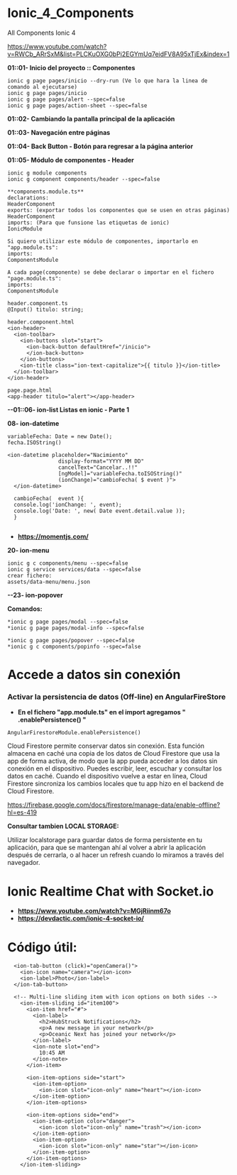 # Ionic_4_Components
All Components Ionic 4


https://www.youtube.com/watch?v=RWCb_ARrSxM&list=PLCKuOXG0bPi2EGYmUq7eidFV8A95xTjEx&index=1

**01::01- Inicio del proyecto :: Componentes**
```
ionic g page pages/inicio --dry-run (Ve lo que hara la linea de comando al ejecutarse)
ionic g page pages/inicio
ionic g page pages/alert --spec=false
ionic g page pages/action-sheet --spec=false
```

**01::02- Cambiando la pantalla principal de la aplicación**

**01::03- Navegación entre páginas**

**01::04- Back Button - Botón para regresar a la página anterior**

**01::05- Módulo de componentes - Header**
```
ionic g module components
ionic g component components/header --spec=false

**components.module.ts**
declarations:
HeaderComponent
exports: (exportar todos los componentes que se usen en otras páginas)
HeaderComponent
imports: (Para que funsione las etiquetas de ionic)
IonicModule

Si quiero utilizar este módulo de componentes, importarlo en "app.module.ts":
imports:
ComponentsModule

A cada page(componente) se debe declarar o importar en el fichero "page.module.ts":
imports:
ComponentsModule

header.component.ts
@Input() titulo: string;

header.component.html
<ion-header>
  <ion-toolbar>
    <ion-buttons slot="start">
      <ion-back-button defaultHref="/inicio">
      </ion-back-button>
    </ion-buttons>
    <ion-title class="ion-text-capitalize">{{ titulo }}</ion-title>
  </ion-toolbar>
</ion-header>

page.page.html
<app-header titulo="alert"></app-header>

```
**--01::06- ion-list Listas en ionic - Parte 1**

**08- ion-datetime**
```
variableFecha: Date = new Date();
fecha.ISOString()

<ion-datetime placeholder="Nacimiento"
                display-format="YYYY MM DD"
                cancelText="Cancelar..!!"
                [ngModel]="variableFecha.toISOString()"
                (ionChange)="cambioFecha( $ event )">
  </ion-datetime>
  
  cambioFecha(  event ){
  console.log('ionChange: ', event);
  console.log('Date: ', new( Date event.detail.value ));
  }
  
```
* **https://momentjs.com/**

**20- ion-menu**
```
ionic g c components/menu --spec=false
ionic g service services/data --spec=false
crear fichero:
assets/data-menu/menu.json
```
**--23- ion-popover**


**Comandos:**
```
*ionic g page pages/modal --spec=false
*ionic g page pages/modal-info --spec=false

*ionic g page pages/popover --spec=false
*ionic g c components/popinfo --spec=false
```
# Accede a datos sin conexión
### Activar la persistencia de datos (Off-line) en AngularFireStore
* **En el fichero "app.module.ts" en el import agregamos " .enablePersistence() "**
```
AngularFirestoreModule.enablePersistence()
```
Cloud Firestore permite conservar datos sin conexión. Esta función almacena en caché una copia de los datos de Cloud Firestore que usa la app de forma activa, de modo que la app pueda acceder a los datos sin conexión en el dispositivo. Puedes escribir, leer, escuchar y consultar los datos en caché. Cuando el dispositivo vuelve a estar en línea, Cloud Firestore sincroniza los cambios locales que tu app hizo en el backend de Cloud Firestore.

https://firebase.google.com/docs/firestore/manage-data/enable-offline?hl=es-419

**Consultar tambien LOCAL STORAGE:**

Utilizar localstorage para guardar datos de forma persistente en tu aplicación, para que se mantengan ahí al volver a abrir la aplicación después de cerrarla, o al hacer un refresh cuando lo miramos a través del navegador.

# Ionic Realtime Chat with Socket.io
* **https://www.youtube.com/watch?v=MGjRiinm67o**
* **https://devdactic.com/ionic-4-socket-io/**



# Código útil:
```
  <ion-tab-button (click)="openCamera()">
    <ion-icon name="camera"></ion-icon>
    <ion-label>Photo</ion-label>
  </ion-tab-button>
  
  <!-- Multi-line sliding item with icon options on both sides -->
    <ion-item-sliding id="item100">
      <ion-item href="#">
        <ion-label>
          <h2>HubStruck Notifications</h2>
          <p>A new message in your network</p>
          <p>Oceanic Next has joined your network</p>
        </ion-label>
        <ion-note slot="end">
          10:45 AM
        </ion-note>
      </ion-item>

      <ion-item-options side="start">
        <ion-item-option>
          <ion-icon slot="icon-only" name="heart"></ion-icon>
        </ion-item-option>
      </ion-item-options>

      <ion-item-options side="end">
        <ion-item-option color="danger">
          <ion-icon slot="icon-only" name="trash"></ion-icon>
        </ion-item-option>
        <ion-item-option>
          <ion-icon slot="icon-only" name="star"></ion-icon>
        </ion-item-option>
      </ion-item-options>
    </ion-item-sliding>
    
```
